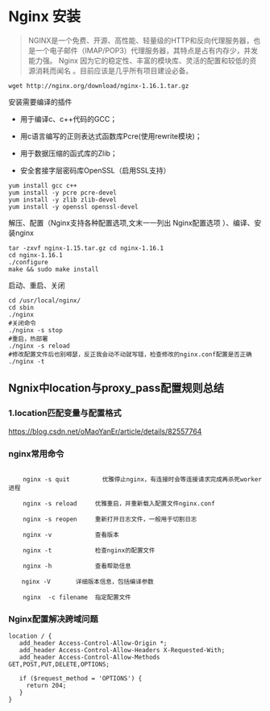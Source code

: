 # Nginx 安装

> NGINX是一个免费、开源、高性能、轻量级的HTTP和反向代理服务器，也是一个电子邮件（IMAP/POP3）代理服务器，其特点是占有内存少，并发能力强。 Nginx 因为它的稳定性、丰富的模块库、灵活的配置和较低的资源消耗而闻名 。目前应该是几乎所有项目建设必备。

```
wget http://nginx.org/download/nginx-1.16.1.tar.gz 
```
安装需要编译的插件

* 用于编译c、c++代码的GCC；

* 用c语言编写的正则表达式函数库Pcre(使用rewrite模块)；

* 用于数据压缩的函式库的Zlib；

* 安全套接字层密码库OpenSSL（启用SSL支持）

```
yum install gcc c++                                          
yum install -y pcre pcre-devel                          
yum install -y zlib zlib-devel                           
yum install -y openssl openssl-devel   

```
解压、配置（Nginx支持各种配置选项,文末一一列出 Nginx配置选项 ）、编译、安装nginx

```
tar -zxvf nginx-1.15.tar.gz cd nginx-1.16.1
cd nginx-1.16.1
./configure
make && sudo make install 

```
启动、重启、关闭

```
cd /usr/local/nginx/ 
cd sbin
./nginx
#关闭命令 
./nginx -s stop
#重启，热部署
./nginx -s reload
#修改配置文件后也别嘚瑟，反正我会动不动就写错，检查修改的nginx.conf配置是否正确
./nginx -t

```


## Ngnix中location与proxy_pass配置规则总结


### 1.location匹配变量与配置格式

https://blog.csdn.net/oMaoYanEr/article/details/82557764


### nginx常用命令  

```

    nginx -s quit         优雅停止nginx，有连接时会等连接请求完成再杀死worker进程  

    nginx -s reload     优雅重启，并重新载入配置文件nginx.conf

    nginx -s reopen     重新打开日志文件，一般用于切割日志

    nginx -v            查看版本  

    nginx -t            检查nginx的配置文件

    nginx -h            查看帮助信息

 　 nginx -V       详细版本信息，包括编译参数 

    nginx  -c filename  指定配置文件

```
### Nginx配置解决跨域问题
```
location / {
   add_header Access-Control-Allow-Origin *;
   add_header Access-Control-Allow-Headers X-Requested-With;
   add_header Access-Control-Allow-Methods GET,POST,PUT,DELETE,OPTIONS;

   if ($request_method = 'OPTIONS') {
     return 204;
   }
}
```
